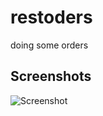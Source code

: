 restoders
=========

doing some orders

## Screenshots
![Screenshot](https://raw.githubusercontent.com/althaser/restoders/master/images/restorders.png)
